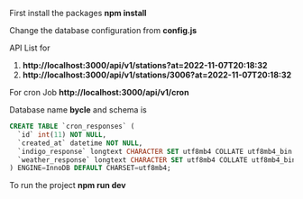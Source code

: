 First install the packages **npm install**

Change the database configuration from **config.js**

API List for 

1. **http://localhost:3000/api/v1/stations?at=2022-11-07T20:18:32**
2. **http://localhost:3000/api/v1/stations/3006?at=2022-11-07T20:18:32**

For cron Job **http://localhost:3000/api/v1/cron**

Database name **bycle** and schema is
``` sql
CREATE TABLE `cron_responses` (
  `id` int(11) NOT NULL,
  `created_at` datetime NOT NULL,
  `indigo_response` longtext CHARACTER SET utf8mb4 COLLATE utf8mb4_bin NOT NULL CHECK (json_valid(`indigo_response`)),
  `weather_response` longtext CHARACTER SET utf8mb4 COLLATE utf8mb4_bin NOT NULL CHECK (json_valid(`weather_response`))
) ENGINE=InnoDB DEFAULT CHARSET=utf8mb4;

```

To run the project **npm run dev**